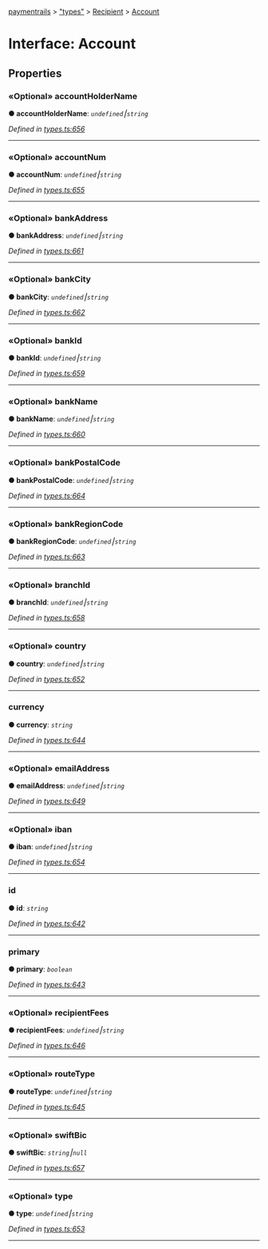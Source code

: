 [paymentrails](../README.md) > ["types"](../modules/_types_.md) > [Recipient](../modules/_types_.recipient.md) > [Account](../interfaces/_types_.recipient.account.md)



# Interface: Account


## Properties
<a id="accountholdername"></a>

### «Optional» accountHolderName

**●  accountHolderName**:  *`undefined`⎮`string`* 

*Defined in [types.ts:656](https://github.com/PaymentRails/javascript-sdk/blob/e46ce8e/lib/types.ts#L656)*





___

<a id="accountnum"></a>

### «Optional» accountNum

**●  accountNum**:  *`undefined`⎮`string`* 

*Defined in [types.ts:655](https://github.com/PaymentRails/javascript-sdk/blob/e46ce8e/lib/types.ts#L655)*





___

<a id="bankaddress"></a>

### «Optional» bankAddress

**●  bankAddress**:  *`undefined`⎮`string`* 

*Defined in [types.ts:661](https://github.com/PaymentRails/javascript-sdk/blob/e46ce8e/lib/types.ts#L661)*





___

<a id="bankcity"></a>

### «Optional» bankCity

**●  bankCity**:  *`undefined`⎮`string`* 

*Defined in [types.ts:662](https://github.com/PaymentRails/javascript-sdk/blob/e46ce8e/lib/types.ts#L662)*





___

<a id="bankid"></a>

### «Optional» bankId

**●  bankId**:  *`undefined`⎮`string`* 

*Defined in [types.ts:659](https://github.com/PaymentRails/javascript-sdk/blob/e46ce8e/lib/types.ts#L659)*





___

<a id="bankname"></a>

### «Optional» bankName

**●  bankName**:  *`undefined`⎮`string`* 

*Defined in [types.ts:660](https://github.com/PaymentRails/javascript-sdk/blob/e46ce8e/lib/types.ts#L660)*





___

<a id="bankpostalcode"></a>

### «Optional» bankPostalCode

**●  bankPostalCode**:  *`undefined`⎮`string`* 

*Defined in [types.ts:664](https://github.com/PaymentRails/javascript-sdk/blob/e46ce8e/lib/types.ts#L664)*





___

<a id="bankregioncode"></a>

### «Optional» bankRegionCode

**●  bankRegionCode**:  *`undefined`⎮`string`* 

*Defined in [types.ts:663](https://github.com/PaymentRails/javascript-sdk/blob/e46ce8e/lib/types.ts#L663)*





___

<a id="branchid"></a>

### «Optional» branchId

**●  branchId**:  *`undefined`⎮`string`* 

*Defined in [types.ts:658](https://github.com/PaymentRails/javascript-sdk/blob/e46ce8e/lib/types.ts#L658)*





___

<a id="country"></a>

### «Optional» country

**●  country**:  *`undefined`⎮`string`* 

*Defined in [types.ts:652](https://github.com/PaymentRails/javascript-sdk/blob/e46ce8e/lib/types.ts#L652)*





___

<a id="currency"></a>

###  currency

**●  currency**:  *`string`* 

*Defined in [types.ts:644](https://github.com/PaymentRails/javascript-sdk/blob/e46ce8e/lib/types.ts#L644)*





___

<a id="emailaddress"></a>

### «Optional» emailAddress

**●  emailAddress**:  *`undefined`⎮`string`* 

*Defined in [types.ts:649](https://github.com/PaymentRails/javascript-sdk/blob/e46ce8e/lib/types.ts#L649)*





___

<a id="iban"></a>

### «Optional» iban

**●  iban**:  *`undefined`⎮`string`* 

*Defined in [types.ts:654](https://github.com/PaymentRails/javascript-sdk/blob/e46ce8e/lib/types.ts#L654)*





___

<a id="id"></a>

###  id

**●  id**:  *`string`* 

*Defined in [types.ts:642](https://github.com/PaymentRails/javascript-sdk/blob/e46ce8e/lib/types.ts#L642)*





___

<a id="primary"></a>

###  primary

**●  primary**:  *`boolean`* 

*Defined in [types.ts:643](https://github.com/PaymentRails/javascript-sdk/blob/e46ce8e/lib/types.ts#L643)*





___

<a id="recipientfees"></a>

### «Optional» recipientFees

**●  recipientFees**:  *`undefined`⎮`string`* 

*Defined in [types.ts:646](https://github.com/PaymentRails/javascript-sdk/blob/e46ce8e/lib/types.ts#L646)*





___

<a id="routetype"></a>

### «Optional» routeType

**●  routeType**:  *`undefined`⎮`string`* 

*Defined in [types.ts:645](https://github.com/PaymentRails/javascript-sdk/blob/e46ce8e/lib/types.ts#L645)*





___

<a id="swiftbic"></a>

### «Optional» swiftBic

**●  swiftBic**:  *`string`⎮`null`* 

*Defined in [types.ts:657](https://github.com/PaymentRails/javascript-sdk/blob/e46ce8e/lib/types.ts#L657)*





___

<a id="type"></a>

### «Optional» type

**●  type**:  *`undefined`⎮`string`* 

*Defined in [types.ts:653](https://github.com/PaymentRails/javascript-sdk/blob/e46ce8e/lib/types.ts#L653)*





___



